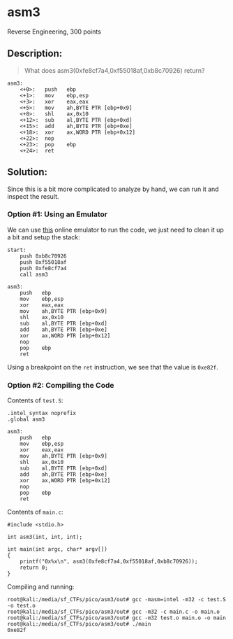 # asm3
Reverse Engineering, 300 points

## Description:
> What does asm3(0xfe8cf7a4,0xf55018af,0xb8c70926) return?

```assembly
asm3:
	<+0>:	push   ebp
	<+1>:	mov    ebp,esp
	<+3>:	xor    eax,eax
	<+5>:	mov    ah,BYTE PTR [ebp+0x9]
	<+8>:	shl    ax,0x10
	<+12>:	sub    al,BYTE PTR [ebp+0xd]
	<+15>:	add    ah,BYTE PTR [ebp+0xe]
	<+18>:	xor    ax,WORD PTR [ebp+0x12]
	<+22>:	nop
	<+23>:	pop    ebp
	<+24>:	ret    
```

## Solution: 

Since this is a bit more complicated to analyze by hand, we can run it and inspect the result.

### Option #1: Using an Emulator

We can use [this](https://carlosrafaelgn.com.br/asm86/) online emulator to run the code, we just need to clean it up a bit and setup the stack:

```assembly
start:
    push 0xb8c70926
    push 0xf55018af
    push 0xfe8cf7a4
    call asm3

asm3:
	push   ebp
	mov    ebp,esp
	xor    eax,eax
	mov    ah,BYTE PTR [ebp+0x9]
	shl    ax,0x10
	sub    al,BYTE PTR [ebp+0xd]
	add    ah,BYTE PTR [ebp+0xe]
	xor    ax,WORD PTR [ebp+0x12]
	nop
	pop    ebp
	ret    
```

Using a breakpoint on the `ret` instruction, we see that the value is `0xe82f`.

### Option #2: Compiling the Code

Contents of `test.S`:
```assembly
.intel_syntax noprefix
.global asm3

asm3:
	push   ebp
	mov    ebp,esp
	xor    eax,eax
	mov    ah,BYTE PTR [ebp+0x9]
	shl    ax,0x10
	sub    al,BYTE PTR [ebp+0xd]
	add    ah,BYTE PTR [ebp+0xe]
	xor    ax,WORD PTR [ebp+0x12]
	nop
	pop    ebp
	ret    
```

Contents of `main.c`:
```assembly
#include <stdio.h>

int asm3(int, int, int);

int main(int argc, char* argv[])
{
    printf("0x%x\n", asm3(0xfe8cf7a4,0xf55018af,0xb8c70926));
    return 0;
}
```

Compiling and running:

```console
root@kali:/media/sf_CTFs/pico/asm3/out# gcc -masm=intel -m32 -c test.S -o test.o
root@kali:/media/sf_CTFs/pico/asm3/out# gcc -m32 -c main.c -o main.o
root@kali:/media/sf_CTFs/pico/asm3/out# gcc -m32 test.o main.o -o main
root@kali:/media/sf_CTFs/pico/asm3/out# ./main
0xe82f
```